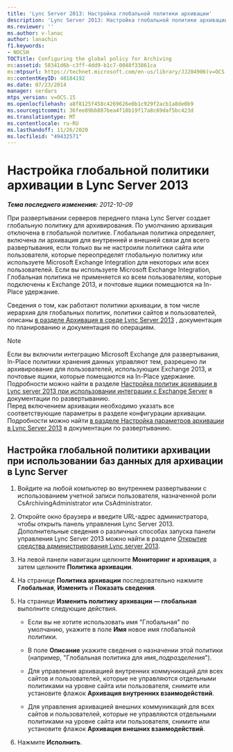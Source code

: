 ```yaml
---
title: 'Lync Server 2013: Настройка глобальной политики архивации'
description: 'Lync Server 2013: Настройка глобальной политики архивации.'
ms.reviewer: ''
ms.author: v-lanac
author: lanachin
f1.keywords:
- NOCSH
TOCTitle: Configuring the global policy for Archiving
ms:assetid: 58341d6b-c3ff-4dd9-b1c7-0048f33861ca
ms:mtpsurl: https://technet.microsoft.com/en-us/library/JJ204906(v=OCS.15)
ms:contentKeyID: 48184192
ms.date: 07/23/2014
manager: serdars
mtps_version: v=OCS.15
ms.openlocfilehash: a8f8125f458c4269626e0b1c929f2acb1a8de0b9
ms.sourcegitcommit: 36fee89bb887bea4f18b19f17a8c69daf5bc423d
ms.translationtype: MT
ms.contentlocale: ru-RU
ms.lasthandoff: 11/26/2020
ms.locfileid: "49432571"
---
```

# <a name="configuring-the-global-policy-for-archiving-in-lync-server-2013"></a>Настройка глобальной политики архивации в Lync Server 2013

<div data-xmlns="http://www.w3.org/1999/xhtml">

<div class="topic" data-xmlns="http://www.w3.org/1999/xhtml" data-msxsl="urn:schemas-microsoft-com:xslt" data-cs="https://msdn.microsoft.com/">

<div data-asp="https://msdn2.microsoft.com/asp">



</div>

<div id="mainSection">

<div id="mainBody">

<span> </span>

_**Тема последнего изменения:** 2012-10-09_

При развертывании серверов переднего плана Lync Server создает глобальную политику для архивирования. По умолчанию архивация отключена в глобальной политике. Глобальная политика определяет, включена ли архивация для внутренней и внешней связи для всего развертывания, если только вы не настроили политики сайта или пользователя, которые переопределят глобальную политику или используете Microsoft Exchange Integration для некоторых или всех пользователей. Если вы используете Microsoft Exchange Integration, Глобальная политика не применяется ко всем пользователям, которые подключены к Exchange 2013, и почтовые ящики помещаются на In-Place удержание.

Сведения о том, как работают политики архивации, в том числе иерархия для глобальных политик, политики сайтов и пользователей, описаны [в разделе Архивация в среде Lync Server 2013](lync-server-2013-how-archiving-works.md) , документация по планированию и документация по операциям.

<div>


> [!NOTE]  
> Если вы включили интеграцию Microsoft Exchange для развертывания, In-Place политики хранения данных управляют тем, разрешено ли архивирование для пользователей, использующих Exchange 2013, и почтовые ящики, которые помещаются на In-Place удержание. Подробности можно найти в разделе <A href="lync-server-2013-setting-up-policies-for-archiving-when-using-exchange-server-integration.md">Настройка политик архивации в Lync server 2013 при использовании интеграции с Exchange Server</A> в документации по развертыванию.<BR>Перед включением архивации необходимо указать все соответствующие параметры в разделе конфигурации архивации. Подробности можно найти <A href="lync-server-2013-configuring-archiving-options.md">в разделе Настройка параметров архивации в Lync Server 2013</A> в документации по развертыванию.



</div>

<div>

## <a name="to-configure-the-global-policy-for-archiving-when-using-lync-server-archiving-databases"></a>Настройка глобальной политики архивации при использовании баз данных для архивации в Lync Server

1.  Войдите на любой компьютер во внутреннем развертывании с использованием учетной записи пользователя, назначенной роли CsArchivingAdministrator или CsAdministrator.

2.  Откройте окно браузера и введите URL-адрес администратора, чтобы открыть панель управления Lync Server 2013. Дополнительные сведения о различных способах запуска панели управления Lync Server 2013 можно найти в разделе [Открытие средства администрирования Lync server 2013](lync-server-2013-open-lync-server-administrative-tools.md).

3.  На левой панели навигации щелкните **Мониторинг и архивация**, а затем щелкните **Политика архивации**.

4.  На странице **Политика архивации** последовательно нажмите **Глобальная**, **Изменить** и **Показать сведения**.

5.  На странице **Изменить политику архивации — глобальная** выполните следующие действия.
    
      - Если вы не хотите использовать имя "Глобальная" по умолчанию, укажите в поле **Имя** новое имя глобальной политики.
    
      - В поле **Описание** укажите сведения о назначении этой политики (например, "Глобальная политика для *имя_подразделения*").
    
      - Для управления архивацией внутренних коммуникаций для всех сайтов и пользователей, которые не управляются отдельными политиками на уровне сайта или пользователя, снимите или установите флажок **Архивация внутренних взаимодействий**.
    
      - Для управления архивацией внешних коммуникаций для всех сайтов и пользователей, которые не управляются отдельными политиками на уровне сайта или пользователя, снимите или установите флажок **Архивация внешних взаимодействий**.

6.  Нажмите **Исполнить**.

</div>

</div>

<span> </span>

</div>

</div>

</div>

